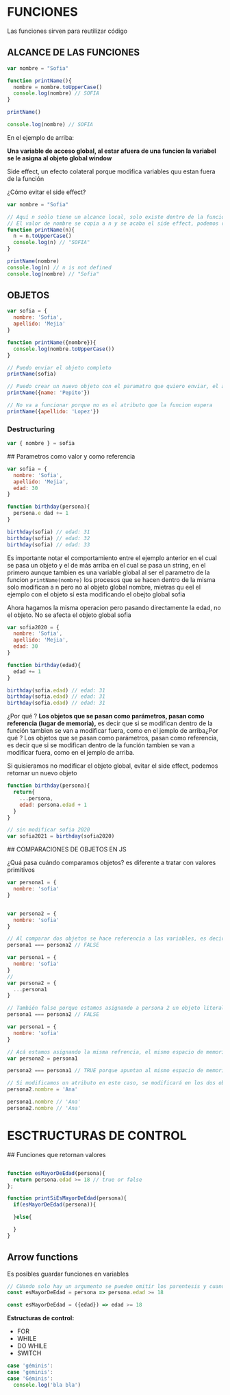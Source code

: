 # FUNCIONES

Las funciones sirven para reutilizar código

## ALCANCE DE LAS FUNCIONES

```js
var nombre = "Sofia"

function printName(){
  nombre = nombre.toUpperCase()
  console.log(nombre) // SOFIA
}

printName()

console.log(nombre) // SOFIA

```
En el ejemplo de arriba:  

**Una variable de acceso global, al estar afuera de una funcion la variabel se le asigna al objeto global window**

Side effect, un efecto colateral porque modifica variables quu estan fuera de la función

¿Cómo evitar el side effect?

```js
var nombre = "Sofia"

// Aquí n soòlo tiene un alcance local, solo existe dentro de la función
// El valor de nombre se copia a n y se acaba el side effect, podemos remplazar n por nombre y auqnue se llamen igual actuan de la misma forma que n/nombre al ser un argumento de la funcion ya se refiere a n
function printName(n){
  n = n.toUpperCase()
  console.log(n) // "SOFIA"
}

printName(nombre)
console.log(n) // n is not defined
console.log(nombre) // "Sofia"
```

## OBJETOS

```js
var sofia = {
  nombre: 'Sofia',
  apellido: 'Mejia'
}

function printName({nombre}){
  console.log(nombre.toUpperCase())
}

// Puedo enviar el objeto completo
printName(sofia)

// Puedo crear un nuevo objeto con el paramatro que quiero enviar, el atributo debe tener el mismo nombre
printName({name: 'Pepito'})

// No va a funcionar porque no es el atributo que la funcion espera
printName({apellido: 'Lopez'})
```

### Destructuring

```js
var { nombre } = sofia
```

## Parametros como valor y como referencia

```js
var sofia = {
  nombre: 'Sofia',
  apellido: 'Mejia',
  edad: 30
}

function birthday(persona){
  persona.e dad += 1
}

birthday(sofia) // edad: 31
birthday(sofia) // edad: 32
birthday(sofia) // edad: 33
```

Es importante notar el comportamiento entre el ejemplo anterior en el cual se pasa un objeto y el de más arriba en el cual se pasa un string, en el primero aunque tambien es una variable global al ser el parametro de la funcion ```printName(nombre)``` los procesos  que se hacen dentro de la misma solo modifican a n pero no al objeto global nombre, mietras qu eel el ejemplo con el objeto sí esta modificando el obejto global sofia


Ahora hagamos la misma operacion pero pasando directamente la edad, no el objeto. No se afecta el objeto global sofia


```js
var sofia2020 = {
  nombre: 'Sofia',
  apellido: 'Mejia',
  edad: 30
}

function birthday(edad){
  edad += 1
}

birthday(sofia.edad) // edad: 31
birthday(sofia.edad) // edad: 31
birthday(sofia.edad) // edad: 31
```

¿Por qué ? **Los objetos que se pasan como parámetros, pasan como referencia (lugar de memoria),** es decir que si se modifican dentro de la función tambien se van a modificar fuera, como en el jemplo de arriba¿Por qué ? Los objetos que se pasan como parámetros, pasan como referencia, es decir que si se modifican dentro de la función tambien se van a modificar fuera, como en el jemplo de arriba.

Si quisieramos no modificar el objeto global, evitar el side effect, podemos retornar un nuevo objeto

```js
function birthday(persona){
  return{
    ...persona,
    edad: persona.edad + 1
  }
}

// sin modificar sofia 2020
var sofia2021 = birthday(sofia2020)
```

## COMPARACIONES DE OBJETOS EN JS

¿Quá pasa cuándo comparamos objetos? es diferente a tratar con valores primitivos


```js
var persona1 = {
  nombre: 'sofia'
}


var persona2 = {
  nombre: 'sofia'
}

// Al comparar dos objetos se hace referencia a las variables, es decir al espacio en memoria, aca son dos variables que ocupan dos espacios diferentes
persona1 === persona2 // FALSE 
```

```js
var persona1 = {
  nombre: 'sofia'
}
// 
var persona2 = {
  ...persona1
}

// También false porque estamos asignando a persona 2 un objeto literal nuevo con el contenido de persona1, ocupamos una referencia nueva
persona1 === persona2 // FALSE 
```

```js
var persona1 = {
  nombre: 'sofia'
}

// Acá estamos asignando la misma refrencia, el mismo espacio de memoria, a la nueva variable 
var persona2 = persona1 

persona2 === persona1 // TRUE porque apuntan al mismo espacio de memoria

// Si modificamos un atributo en este caso, se modificará en los dos obejetos porque hacen referencia al mismo espacio
persona2.nombre = 'Ana'

persona1.nombre // 'Ana'
persona2.nombre // 'Ana'

```

# ESCTRUCTURAS DE CONTROL

## Funciones que retornan valores

```js

function esMayorDeEdad(persona){
  return persona.edad >= 18 // true or false
};

function printSiEsMayorDeEdad(persona){
  if(esMayorDeEdad(persona)){

  }else{

  }
}

```

## Arrow functions

Es posibles guardar funciones en variables

```js
// CUando solo hay un argumento se pueden omitir los parentesis y cuando solo hay un return en la funcion , se puede ominit los bigotes y la palabra return
const esMayorDeEdad = persona => persona.edad >= 18 

const esMayorDeEdad = ({edad}) => edad >= 18 
```

**Estructuras de control:**

- FOR
- WHILE
- DO WHILE
- SWITCH

```js
case 'géminis':
case 'geminis':
case 'Géminis':
  console.log('bla bla')
``` 